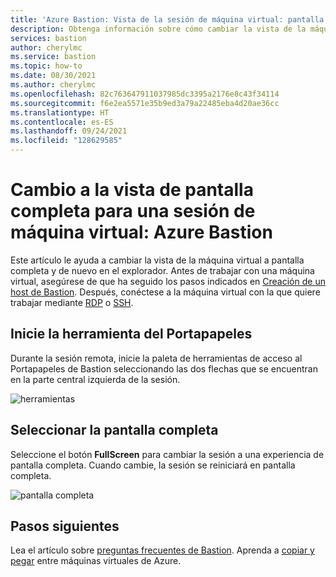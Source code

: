 ```yaml
---
title: 'Azure Bastion: Vista de la sesión de máquina virtual: pantalla completa'
description: Obtenga información sobre cómo cambiar la vista de la máquina virtual a pantalla completa y de nuevo en el explorador para obtener una conexión RDP o SSH en Azure Bastion.
services: bastion
author: cherylmc
ms.service: bastion
ms.topic: how-to
ms.date: 08/30/2021
ms.author: cherylmc
ms.openlocfilehash: 82c763647911037985dc3395a2176e8c43f34114
ms.sourcegitcommit: f6e2ea5571e35b9ed3a79a22485eba4d20ae36cc
ms.translationtype: HT
ms.contentlocale: es-ES
ms.lasthandoff: 09/24/2021
ms.locfileid: "128629585"
---
```

# <a name="change-to-full-screen-view-for-a-vm-session-azure-bastion"></a>Cambio a la vista de pantalla completa para una sesión de máquina virtual: Azure Bastion

Este artículo le ayuda a cambiar la vista de la máquina virtual a pantalla completa y de nuevo en el explorador. Antes de trabajar con una máquina virtual, asegúrese de que ha seguido los pasos indicados en [Creación de un host de Bastion](./tutorial-create-host-portal.md). Después, conéctese a la máquina virtual con la que quiere trabajar mediante [RDP](bastion-connect-vm-rdp-windows.md) o [SSH](bastion-connect-vm-ssh-linux.md).

## <a name="launch-the-clipboard-tool"></a>Inicie la herramienta del Portapapeles

Durante la sesión remota, inicie la paleta de herramientas de acceso al Portapapeles de Bastion seleccionando las dos flechas que se encuentran en la parte central izquierda de la sesión.

![herramientas](./media/bastion-vm-manage/left.png)

## <a name="select-full-screen"></a>Seleccionar la pantalla completa

Seleccione el botón **FullScreen** para cambiar la sesión a una experiencia de pantalla completa. Cuando cambie, la sesión se reiniciará en pantalla completa.

![pantalla completa](./media/bastion-vm-manage/full-screen.png)
 
## <a name="next-steps"></a>Pasos siguientes

Lea el artículo sobre [preguntas frecuentes de Bastion](bastion-faq.md).
Aprenda a [copiar y pegar](bastion-vm-copy-paste.md) entre máquinas virtuales de Azure.
